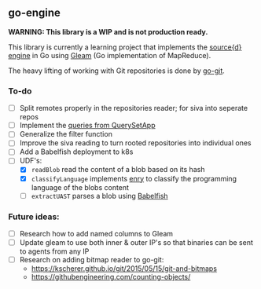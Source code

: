 go-engine
-------------------

**WARNING: This library is a WIP and is not production ready.**

This library is currently a learning project that implements the [source{d} engine](https://github.com/src-d/engine) in Go using [Gleam](https://github.com/chrislusf/gleam/) (Go implementation of MapReduce). 

The heavy lifting of working with Git repositories is done by [go-git](https://github.com/src-d/go-git).

### To-do
- [ ] Split remotes properly in the repositories reader; for siva into seperate repos
- [ ] Implement the [queries from QuerySetApp](https://github.com/mcarmonaa/QuerySetApp/blob/master/src/main/scala/tech/sourced/queryset/SourcedQueries.scala#L26)
- [ ] Generalize the filter function
- [ ] Improve the siva reading to turn rooted repositories into individual ones
- [ ] Add a Babelfish deployment to k8s
- [ ] UDF's:
  - [x] `readBlob` read the content of a blob based on its hash
  - [x] `classifyLanguage` implements [enry](https://github.com/src-d/enry) to classify the programming language of the blobs content 
  - [ ] `extractUAST` parses a blob using [Babelfish](https://doc.bblf.sh/)  

### Future ideas:

- [ ] Research how to add named columns to Gleam
- [ ] Update gleam to use both inner & outer IP's so that binaries can be sent to agents from any IP
- [ ] Research on adding bitmap reader to go-git:
  - https://kscherer.github.io/git/2015/05/15/git-and-bitmaps
  - https://githubengineering.com/counting-objects/